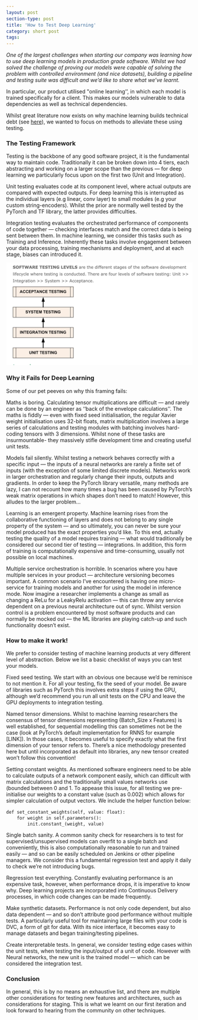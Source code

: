 ```yaml
---
layout: post
section-type: post
title: 'How to Test Deep Learning'
category: short post
tags:
---
```


*One of the largest challenges when starting our company was learning how to use deep learning models in production grade software. Whilst we had solved the challenge of proving our models were capable of solving the problem with controlled environment (and nice datasets), building a pipeline and testing suite was difficult and we’d like to share what we’ve learnt.*

In particular, our product utilised "online learning’’, in which each model is trained specifically for a client. This makes our models vulnerable to data dependencies as well as technical dependencies.

Whilst great literature now exists on why machine learning builds technical debt (see [here](https://papers.nips.cc/paper/5656-hidden-technical-debt-in-machine-learning-systems.pdf)), we wanted to focus on methods to alleviate these using testing.

### The Testing Framework

Testing is the backbone of any good software project, it is the fundamental way to maintain code. Traditionally it can be broken down into 4 tiers, each abstracting and working on a larger scope than the previous — for deep learning we particularly focus upon on the first two (Unit and Integration).

Unit testing evaluates code at its component level, where actual outputs are compared with expected outputs. For deep learning this is interrupted as the individual layers (e.g linear, conv layer) to small modules (e.g your custom string-encoders). Whilst the prior are normally well tested by the PyTorch and TF library, the latter provides difficulties.

Integration testing evaluates the orchestrated performance of components of code together — checking interfaces match and the correct data is being sent between them. In machine learning, we consider this tasks such as Training and Inference. Inherently these tasks involve engagement between your data processing, training mechanisms and deployment, and at each stage, biases can introduced it.

![testing framwork](/img/testing_stages.png)

### Why it Fails for Deep Learning

Some of our pet peeves on why this framing fails:

Maths is boring. Calculating tensor multiplications are difficult — and rarely can be done by an engineer as ‘‘back of the envelope calculations’’. The maths is fiddly — even with fixed seed initialisation, the regular Xavier weight initialisation uses 32-bit floats, matrix multiplication involves a large series of calculations and testing modules with batching involves hard-coding tensors with 3 dimensions. Whilst none of these tasks are insurmountable- they massively stifle development time and creating useful unit tests.

Models fail silently. Whilst testing a network behaves correctly with a specific input — the inputs of a neural networks are rarely a finite set of inputs (with the exception of some limited discrete models). Networks work in larger orchestration and regularly change their inputs, outputs and gradients. In order to keep the PyTorch library versatile, many methods are lazy, I can not recount how many times a bug has been caused by PyTorch’s weak matrix operations in which shapes don’t need to match! However, this alludes to the larger problem…

Learning is an emergent property. Machine learning rises from the collaborative functioning of layers and does not belong to any single property of the system — and so ultimately, you can never be sure your model produced has the exact properties you’d like. To this end, actually testing the quality of a model requires training — what would traditionally be considered our second tier of testing — integrations. In addition, this form of training is computationally expensive and time-consuming, usually not possible on local machines.

Multiple service orchestration is horrible. In scenarios where you have multiple services in your product — architecture versioning becomes important. A common scenario I’ve encountered is having one micro-service for training models and another for using the model in inference mode. Now imagine a researcher implements a change as small as changing a ReLu for a LeakyRelu activation — this can throw any service dependent on a previous neural architecture out of sync. Whilst version control is a problem encountered by most software products and can normally be mocked out — the ML libraries are playing catch-up and such functionality doesn’t exist.

### How to make it work!

We prefer to consider testing of machine learning products at very different level of abstraction. Below we list a basic checklist of ways you can test your models.

Fixed seed testing. We start with an obvious one because we’d be reminisce to not mention it. For all your testing, fix the seed of your model. Be aware of libraries such as PyTorch this involves extra steps if using the GPU, although we’d recommend you run all unit tests on the CPU and leave the GPU deployments to integration testing.

Named tensor dimensions. Whilst to machine learning researchers the consensus of tensor dimensions representing (Batch_Size x Features) is well established, for sequential modelling this can sometimes not be the case (look at PyTorch’s default implementation for RNNS for example [LINK]). In those cases, it becomes useful to specify exactly what the first dimension of your tensor refers to. There’s a nice methodology presented here but until incorporated as default into libraries, any new tensor created won’t follow this convention!

Setting constant weights. As mentioned software engineers need to be able to calculate outputs of a network component easily, which can difficult with matrix calculations and the traditionally small values networks use (bounded between 0 and 1. To appease this issue, for all testing we pre-initialise our weights to a constant value (such as 0.002) which allows for simpler calculation of output vectors. We include the helper function below:

```
def set_constant_weights(self, value: float):
    for weight in self.parameters():
        init.constant_(weight, value)
```


Single batch sanity. A common sanity check for researchers is to test for supervised/unsupervised models can overfit to a single batch and conveniently, this is also computationally reasonable to run and trained easily — and so can be easily scheduled on Jenkins or other pipeline managers. We consider this a fundamental regression test and apply it daily to check we’re not introducing bugs.

Regression test everything. Constantly evaluating performance is an expensive task, however, when performance drops, it is imperative to know why. Deep learning projects are incorporated into Continuous Delivery processes, in which code changes can be made frequently.

Make synthetic datasets. Performance is not only code dependent, but also data dependent — and so don’t attribute good performance without multiple tests. A particularly useful tool for maintaining large files with your code is DVC, a form of git for data. With its nice interface, it becomes easy to manage datasets and began training/testing pipelines.

Create interpretable tests. In general, we consider testing edge cases within the unit tests, when testing the input/output of a unit of code. However with Neural networks, the new unit is the trained model — which can be considered the integration test.

### Conclusion

In general, this is by no means an exhaustive list, and there are multiple other considerations for testing new features and architectures, such as considerations for staging. This is what we learnt on our first iteration and look forward to hearing from the community on other techniques.
